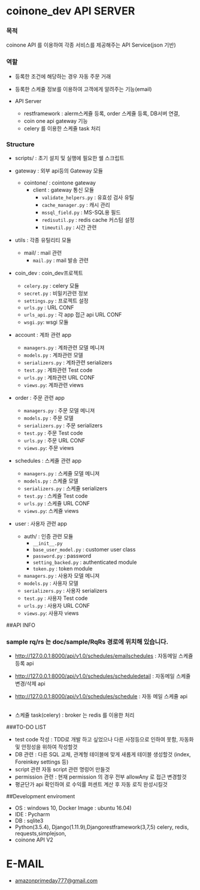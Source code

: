 # coinone_dev API SERVER

### 목적
coinone API 를 이용하여 각종 서비스를 제공해주는 API Service(json 기반)

### 역할

 - 등록한 조건에 해당하는 경우 자동 주문 거래
 - 등록한 스케쥴 정보를 이용하여 고객에게 알려주는 기능(email)
 
 - API Server      
    - restframework : alerm스케쥴 등록, order 스케쥴 등록, DB서버 연결,
    - coin one api gateway 기능
    - celery 를 이용한 스케쥴 task 처리
  

### Structure
- scripts/ : 초기 설치 및 실행에 필요한 쉘 스크립트

- gateway : 외부 api등의 Gateway 모듈
	- cointone/ : cointone gateway
		- client : gateway 통신 모듈
			-  `validate_helpers.py` : 유효성 검사 유틸
			-  `cache_manager.py` : 캐시 관리
			-  `mssql_field.py` : MS-SQL용 필드
			-  `redisutil.py` : redis cache 커스텀 설정
			-  `timeutil.py` : 시간 관련
- utils : 각종 유틸리티 모듈
    - mail/ : mail 관련
       - `mail.py` : mail 발송 관련 
- coin_dev : coin_dev프로젝트 
  - `celery.py` : celery 모듈
  - `secret.py` : 비밀키관련 정보
  - `settings.py` : 프로젝트 설정
  - `urls.py` : URL CONF
  - `urls_api.py` : 각 app 접근 api URL CONF
  - `wsgi.py`: wsgi 모듈
- account : 계좌 관련 app
  - `managers.py` : 계좌관련 모델 메니져
  - `models.py` : 계좌관련 모델
  - `serializers.py` : 계좌관련 serializers
  - `test.py` : 계좌관련 Test code
  - `urls.py` : 계좌관련 URL CONF
  - `views.py`: 계좌관련 views 
- order : 주문 관련 app
  - `managers.py` : 주문 모델 메니져
  - `models.py` : 주문 모델
  - `serializers.py` : 주문 serializers
  - `test.py` : 주문 Test code
  - `urls.py` : 주문 URL CONF
  - `views.py`: 주문 views
- schedules : 스케쥴 관련 app
  - `managers.py` : 스케쥴 모델 메니져
  - `models.py` : 스케쥴 모델
  - `serializers.py` : 스케쥴 serializers
  - `test.py` : 스케쥴 Test code
  - `urls.py` : 스케쥴 URL CONF
  - `views.py`: 스케쥴 views
- user : 사용자 관련 app
    -  auth/ : 인증 관련 모듈
        -  `__init__.py `
        -  `base_user_model.py` : customer user class
        -  `password.py` : password
        -  `setting_backed.py` : authenticated module
        -  `token.py` : token module
  - `managers.py` : 사용자 모델 메니져
  - `models.py` : 사용자 모델
  - `serializers.py` : 사용자 serializers
  - `test.py` : 사용자 Test code
  - `urls.py` : 사용자 URL CONF
  - `views.py`: 사용자 views

##API INFO
### sample rq/rs 는 doc/sample/RqRs 경로에 위치해 있습니다.
 - http://127.0.0.1:8000/api/v1.0/schedules/emailschedules : 자동메일 스케쥴 등록 api
 - http://127.0.0.1:8000/api/v1.0/schedules/scheduledetail : 자동메일 스케쥴 변경/삭제 api
 
 - http://127.0.0.1:8000/api/v1.0/schedules/schedule : 자동 메일 스케쥴 api
 
## 
  - 스케쥴 task(celery) : broker 는 redis 를 이용한  처리

###TO-DO LIST 
  - test code 작성 : TDD로 개발 하고 싶었으나 다른 사정등으로 인하여 못함, 자동화 및 안정성을 위하여 작성할것
  - DB 관련 : 다른 SQL 교체, 관계형 테이블에 맞게 새롭게 테이블 생성할것 (index, Foreinkey settings 등) 
  - script 관련 자동 script 관련 명렁어 만들것
  - permission 관련 : 현재  permission 의 경우 전부 allowAny 로 접근 변경할것 
  - 평균단가 api 확인하여 로 수익률 퍼센트 계산 후 자동 로직 완성시킬것
  
##Development enviroment
 - OS : windows 10, Docker Image : ubuntu 16.04)
 - IDE : Pycharm
 - DB : sqlite3
 - Python(3.5.4), Django(1.11.9),Djangorestframework(3,7,5) celery, redis, requests,simplejson, 
 - coinone API V2

# E-MAIL
 * amazonprimeday777@gmail.com